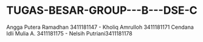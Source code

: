 # TUGAS-BESAR-GROUP---B---DSE-C
Angga Putera Ramadhan 3411181147 - Kholiq Amrulloh 3411181171 Cendana Idli Mulia A. 3411181175 -  Nelsih Putriani3411181178
